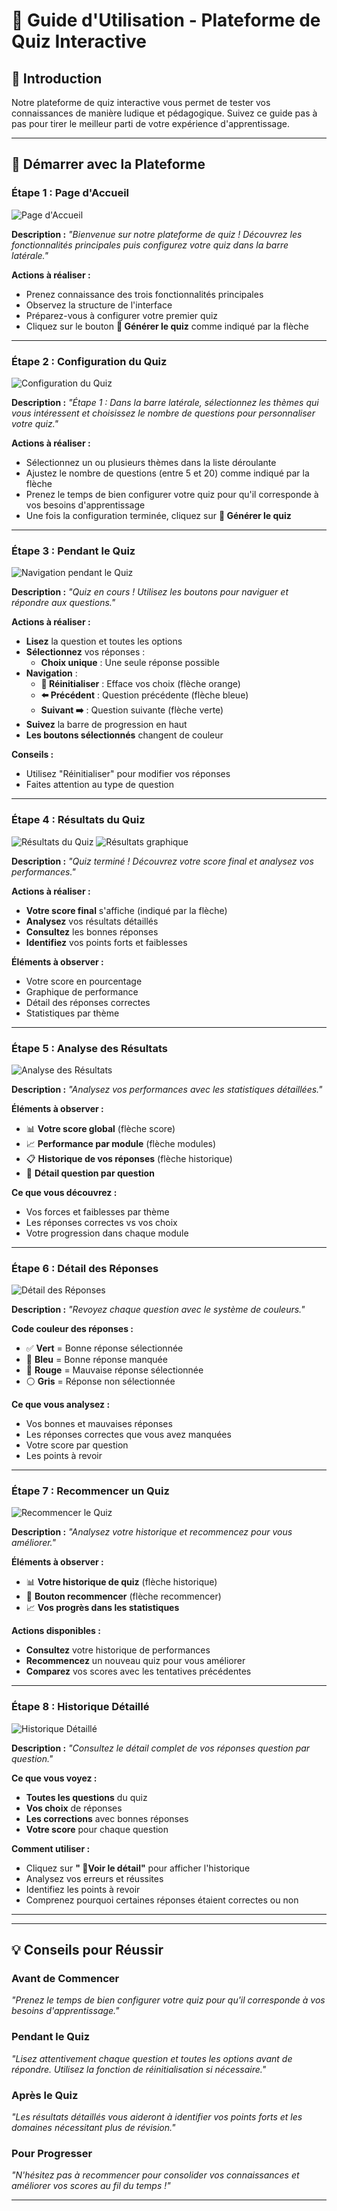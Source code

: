 
# 🎯 Guide d'Utilisation - Plateforme de Quiz Interactive

## 📖 Introduction

Notre plateforme de quiz interactive vous permet de tester vos connaissances de manière ludique et pédagogique. Suivez ce guide pas à pas pour tirer le meilleur parti de votre expérience d'apprentissage.

---

## 🚀 Démarrer avec la Plateforme

### Étape 1 : Page d'Accueil
![Page d'Accueil](./images/etape1.jpg)

**Description :** 
*"Bienvenue sur notre plateforme de quiz ! Découvrez les fonctionnalités principales puis configurez votre quiz dans la barre latérale."*

**Actions à réaliser :**
- Prenez connaissance des trois fonctionnalités principales
- Observez la structure de l'interface  
- Préparez-vous à configurer votre premier quiz
- Cliquez sur le bouton **🚀 Générer le quiz** comme indiqué par la flèche

---

### Étape 2 : Configuration du Quiz
![Configuration du Quiz](./images/etape2.jpg)

**Description :** 
*"Étape 1 : Dans la barre latérale, sélectionnez les thèmes qui vous intéressent et choisissez le nombre de questions pour personnaliser votre quiz."*

**Actions à réaliser :**
- Sélectionnez un ou plusieurs thèmes dans la liste déroulante
- Ajustez le nombre de questions (entre 5 et 20) comme indiqué par la flèche
- Prenez le temps de bien configurer votre quiz pour qu'il corresponde à vos besoins d'apprentissage
- Une fois la configuration terminée, cliquez sur **🚀 Générer le quiz**
---




### Étape 3 : Pendant le Quiz
![Navigation pendant le Quiz](./images/etape3.jpg)

**Description :** 
*"Quiz en cours ! Utilisez les boutons pour naviguer et répondre aux questions."*

**Actions à réaliser :**
- **Lisez** la question et toutes les options
- **Sélectionnez** vos réponses :
  -  **Choix unique** : Une seule réponse possible
- **Navigation** :
  - **🔄 Réinitialiser** : Efface vos choix (flèche orange)
  - **⬅️ Précédent** : Question précédente (flèche bleue)  
  - **Suivant ➡️** : Question suivante (flèche verte)
- **Suivez** la barre de progression en haut
- **Les boutons sélectionnés** changent de couleur

**Conseils :**
- Utilisez "Réinitialiser" pour modifier vos réponses
- Faites attention au type de question
---




### Étape 4 : Résultats du Quiz
![Résultats du Quiz](./images/etape4.jpg)
![Résultats graphique](./images/etape5.jpg)


**Description :** 
*"Quiz terminé ! Découvrez votre score final et analysez vos performances."*

**Actions à réaliser :**
- **Votre score final** s'affiche (indiqué par la flèche)
- **Analysez** vos résultats détaillés
- **Consultez** les bonnes réponses
- **Identifiez** vos points forts et faiblesses

**Éléments à observer :**
-  Votre score en pourcentage
-  Graphique de performance
- Détail des réponses correctes
-  Statistiques par thème

---

### Étape 5 : Analyse des Résultats
![Analyse des Résultats](./images/etape6.jpg)

**Description :** 
*"Analysez vos performances avec les statistiques détaillées."*

**Éléments à observer :**
- 📊 **Votre score global** (flèche score)
- 📈 **Performance par module** (flèche modules)
- 📋 **Historique de vos réponses** (flèche historique)
- 🎯 **Détail question par question**

**Ce que vous découvrez :**
- Vos forces et faiblesses par thème
- Les réponses correctes vs vos choix
- Votre progression dans chaque module

---

### Étape 6 : Détail des Réponses
![Détail des Réponses](./images/etape7.jpg)

**Description :** 
*"Revoyez chaque question avec le système de couleurs."*

**Code couleur des réponses :**
- ✅ **Vert** = Bonne réponse sélectionnée
- 🔵 **Bleu** = Bonne réponse manquée  
- 🔴 **Rouge** = Mauvaise réponse sélectionnée
- ⚪ **Gris** = Réponse non sélectionnée

**Ce que vous analysez :**
- Vos bonnes et mauvaises réponses
- Les réponses correctes que vous avez manquées
- Votre score par question
- Les points à revoir
---

### Étape 7 : Recommencer un Quiz
![Recommencer le Quiz](./images/etape8.jpg)

**Description :** 
*"Analysez votre historique et recommencez pour vous améliorer."*

**Éléments à observer :**
- 📊 **Votre historique de quiz** (flèche historique)
- 🔄 **Bouton recommencer** (flèche recommencer)
- 📈 **Vos progrès dans les statistiques**

**Actions disponibles :**
- **Consultez** votre historique de performances
- **Recommencez** un nouveau quiz pour vous améliorer
- **Comparez** vos scores avec les tentatives précédentes
---

### Étape 8 : Historique Détaillé
![Historique Détaillé](./images/etape8.jpg)

**Description :** 
*"Consultez le détail complet de vos réponses question par question."*

**Ce que vous voyez :**
- **Toutes les questions** du quiz
- **Vos choix** de réponses
- **Les corrections** avec bonnes réponses
- **Votre score** pour chaque question

**Comment utiliser :**
- Cliquez sur **" 📖Voir le détail"** pour afficher l'historique
- Analysez vos erreurs et réussites
- Identifiez les points à revoir
- Comprenez pourquoi certaines réponses étaient correctes ou non
---


---

## 💡 Conseils pour Réussir

###  Avant de Commencer
*"Prenez le temps de bien configurer votre quiz pour qu'il corresponde à vos besoins d'apprentissage."*

###  Pendant le Quiz
*"Lisez attentivement chaque question et toutes les options avant de répondre. Utilisez la fonction de réinitialisation si nécessaire."*

###  Après le Quiz
*"Les résultats détaillés vous aideront à identifier vos points forts et les domaines nécessitant plus de révision."*

###  Pour Progresser
*"N'hésitez pas à recommencer pour consolider vos connaissances et améliorer vos scores au fil du temps !"*

---
